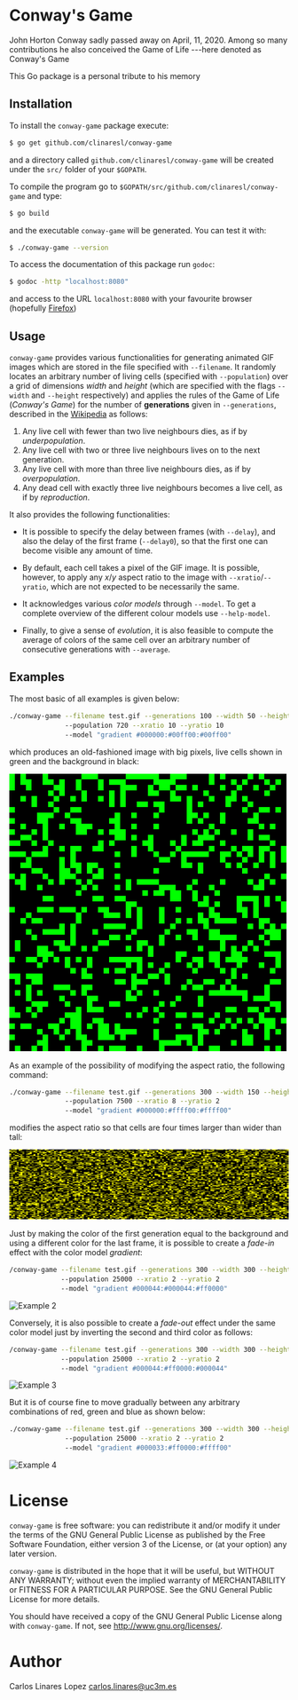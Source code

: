 # Conway's Game

John Horton Conway sadly passed away on April, 11, 2020. Among so many
contributions he also conceived the Game of Life ---here denoted as Conway's
Game

This Go package is a personal tribute to his memory


## Installation

To install the `conway-game` package execute:

``` sh
$ go get github.com/clinaresl/conway-game
```

and a directory called `github.com/clinaresl/conway-game` will be created under
the `src/` folder of your `$GOPATH`.

To compile the program go to `$GOPATH/src/github.com/clinaresl/conway-game` and
type:

``` sh
$ go build
```

and the executable `conway-game` will be generated. You can test it with:

``` sh
$ ./conway-game --version
```

To access the documentation of this package run `godoc`:

```sh
$ godoc -http "localhost:8080"
```

and access to the URL `localhost:8080` with your favourite browser (hopefully
[Firefox](https://www.mozilla.org/en-US/firefox/new/))


## Usage

`conway-game` provides various functionalities for generating animated GIF
images which are stored in the file specified with `--filename`. It randomly
locates an arbitrary number of living cells (specified with `--population`) over
a grid of dimensions *width* and *height* (which are specified with the flags
`--width` and `--height` respectively) and applies the rules of the Game of Life
(*Conway's Game*) for the number of **generations** given in `--generations`,
described in the
[Wikipedia](https://en.wikipedia.org/wiki/Conway%27s_Game_of_Life) as follows:

1. Any live cell with fewer than two live neighbours dies, as if by
   *underpopulation*.
2. Any live cell with two or three live neighbours lives on to the next
   generation.
3. Any live cell with more than three live neighbours dies, as if by
   *overpopulation*.
4. Any dead cell with exactly three live neighbours becomes a live cell, as if
   by *reproduction*.

It also provides the following functionalities:

* It is possible to specify the delay between frames (with `--delay`), and also
  the delay of the first frame (`--delay0`), so that the first one can become
  visible any amount of time.
  
* By default, each cell takes a pixel of the GIF image. It is possible, however,
  to apply any *x*/*y* aspect ratio to the image with `--xratio`/`--yratio`,
  which are not expected to be necessarily the same.

* It acknowledges various *color models* through `--model`. To get a complete
  overview of the different colour models use `--help-model`.

* Finally, to give a sense of *evolution*, it is also feasible to compute the
  average of colors of the same cell over an arbitrary number of consecutive
  generations with `--average`.


## Examples

The most basic of all examples is given below:

``` sh
./conway-game --filename test.gif --generations 100 --width 50 --height 50 
              --population 720 --xratio 10 --yratio 10 
              --model "gradient #000000:#00ff00:#00ff00"
```

which produces an old-fashioned image with big pixels, live cells shown in green
and the background in black:

![Example 0](pics/example-0.gif)

As an example of the possibility of modifying the aspect ratio, the following
command:

```sh
./conway-game --filename test.gif --generations 300 --width 150 --height 150 
              --population 7500 --xratio 8 --yratio 2 
              --model "gradient #000000:#ffff00:#ffff00"
```

modifies the aspect ratio so that cells are four times larger than wider than
tall:

![Example 1](pics/example-1.gif)

Just by making the color of the first generation equal to the background and
using a different color for the last frame, it is possible to create a *fade-in*
effect with the color model *gradient*:

```sh
/conway-game --filename test.gif --generations 300 --width 300 --height 300 
             --population 25000 --xratio 2 --yratio 2 
             --model "gradient #000044:#000044:#ff0000"
```

![Example 2](pics/example-2.gif)

Conversely, it is also possible to create a *fade-out* effect under the same
color model just by inverting the second and third color as follows:

```sh
/conway-game --filename test.gif --generations 300 --width 300 --height 300 
             --population 25000 --xratio 2 --yratio 2 
             --model "gradient #000044:#ff0000:#000044"
```

![Example 3](pics/example-3.gif)

But it is of course fine to move gradually between any arbitrary combinations of
red, green and blue as shown below:

```sh
./conway-game --filename test.gif --generations 300 --width 300 --height 300 
              --population 25000 --xratio 2 --yratio 2 
              --model "gradient #000033:#ff0000:#ffff00"
```

![Example 4](pics/example-4.gif)



# License #

`conway-game` is free software: you can redistribute it and/or modify it under
the terms of the GNU General Public License as published by the Free Software
Foundation, either version 3 of the License, or (at your option) any later
version.

`conway-game` is distributed in the hope that it will be useful, but WITHOUT ANY
WARRANTY; without even the implied warranty of MERCHANTABILITY or FITNESS FOR A
PARTICULAR PURPOSE. See the GNU General Public License for more details.

You should have received a copy of the GNU General Public License along with
`conway-game`. If not, see <http://www.gnu.org/licenses/>.


# Author #

Carlos Linares Lopez <carlos.linares@uc3m.es>
